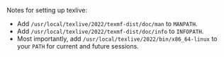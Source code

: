 Notes for setting up texlive:
- Add `/usr/local/texlive/2022/texmf-dist/doc/man` to `MANPATH`.
- Add `/usr/local/texlive/2022/texmf-dist/doc/info` to `INFOPATH`.
- Most importantly, add `/usr/local/texlive/2022/bin/x86_64-linux` to your `PATH` for current and future sessions.